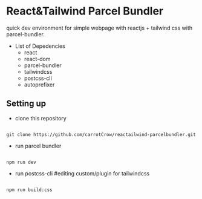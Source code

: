 # React&Tailwind Parcel Bundler

quick dev environment for simple webpage with reactjs + tailwind css with parcel-bundler.

* List of Depedencies
    * react
    * react-dom
    * parcel-bundler
    * tailwindcss
    * postcss-cli
    * autoprefixer

## Setting up

* clone this repository 
```

git clone https://github.com/carrotCrow/reactailwind-parcelbundler.git

```
* run parcel bundler 

``` 

npm run dev

```

* run postcss-cli #editing custom/plugin for tailwindcss

``` 

npm run build:css

```

